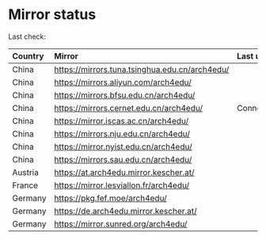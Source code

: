 <script src="./time.js"></script>
# Mirror status
Last check: <script type="text/javascript">localize(1736281405.0791886);</script>

|Country|Mirror|Last update|
|:------|:-----|:----------|
|China|https://mirrors.tuna.tsinghua.edu.cn/arch4edu/|<script type="text/javascript">localize(1736232159);</script>|
|China|https://mirrors.aliyun.com/arch4edu/|<script type="text/javascript">localize(1736232159);</script>|
|China|https://mirrors.bfsu.edu.cn/arch4edu/|<script type="text/javascript">localize(1736232159);</script>|
|China|https://mirrors.cernet.edu.cn/arch4edu/|ConnectionError|
|China|https://mirror.iscas.ac.cn/arch4edu/|<script type="text/javascript">localize(1736232159);</script>|
|China|https://mirrors.nju.edu.cn/arch4edu/|<script type="text/javascript">localize(1736232159);</script>|
|China|https://mirror.nyist.edu.cn/arch4edu/|<script type="text/javascript">localize(1736232159);</script>|
|China|https://mirrors.sau.edu.cn/arch4edu/|<script type="text/javascript">localize(1731653531);</script>|
|Austria|https://at.arch4edu.mirror.kescher.at/|<script type="text/javascript">localize(1736232159);</script>|
|France|https://mirror.lesviallon.fr/arch4edu/|<script type="text/javascript">localize(1736232159);</script>|
|Germany|https://pkg.fef.moe/arch4edu/|<script type="text/javascript">localize(1736232159);</script>|
|Germany|https://de.arch4edu.mirror.kescher.at/|<script type="text/javascript">localize(1736232159);</script>|
|Germany|https://mirror.sunred.org/arch4edu/|<script type="text/javascript">localize(1736232159);</script>|

<script src="./tablefilter/tablefilter.js"></script>
<script src="./table.js"></script>